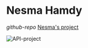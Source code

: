 # Nesma Hamdy
_github-repo_ [Nesma's project](https://github.com/nessma97/Companies-portfolio)


![API-project](/assets/js-project.png)